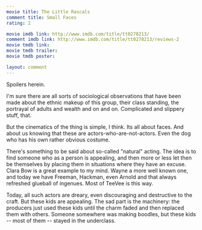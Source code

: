 ```yaml
---
movie title: The Little Rascals
comment title: Small Faces
rating: 2

movie imdb link: http://www.imdb.com/title/tt0278213/
comment imdb link: http://www.imdb.com/title/tt0278213/reviews-2
movie tmdb link: 
movie tmdb trailer: 
movie tmdb poster: 

layout: comment
---
```


Spoilers herein.

I'm sure there are all sorts of sociological observations that have been made about the  ethnic makeup of this group, their class standing, the portrayal of adults and wealth and  on and on. Complicated and slippery stuff, that.

But the cinematics of the thing is simple, I think. Its all about faces. And about us  knowing that these are actors-who-are-not-actors. Even the dog who has his own rather  obvious costume.

There's something to be said about so-called "natural" acting. The idea is to find  someone who as a person is appealing, and then more or less let then be themselves by  placing them in situations where they have an excuse. Clara Bow is a great example to  my mind. Wayne a more well known one, and today we have Freeman, Hackman, even  Arnold and that always refreshed glueball of ingenues. Most of TeeVee is this way.

Today, all such actors are dreary, even discouraging and destructive to the craft. But  these kids are appealing. The sad part is the machinery: the producers just used these  kids until the charm faded and then replaced them with others. Someone somewhere was  making boodles, but these kids -- most of them -- stayed in the underclass.